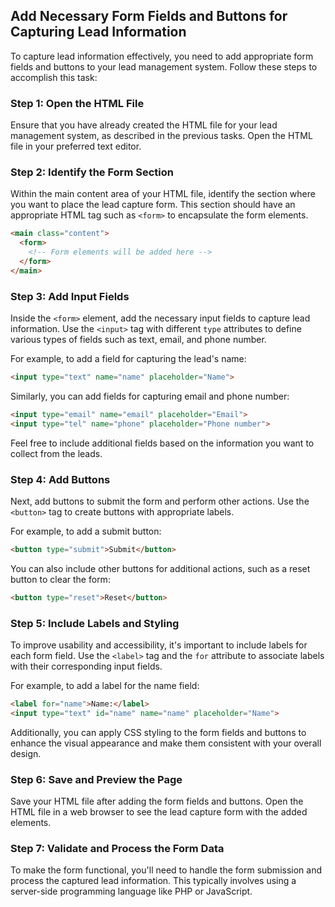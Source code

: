 

## Add Necessary Form Fields and Buttons for Capturing Lead Information

To capture lead information effectively, you need to add appropriate form fields and buttons to your lead management system. Follow these steps to accomplish this task:

### Step 1: Open the HTML File

Ensure that you have already created the HTML file for your lead management system, as described in the previous tasks. Open the HTML file in your preferred text editor.

### Step 2: Identify the Form Section

Within the main content area of your HTML file, identify the section where you want to place the lead capture form. This section should have an appropriate HTML tag such as `<form>` to encapsulate the form elements.

```html
<main class="content">
  <form>
    <!-- Form elements will be added here -->
  </form>
</main>
```

### Step 3: Add Input Fields

Inside the `<form>` element, add the necessary input fields to capture lead information. Use the `<input>` tag with different `type` attributes to define various types of fields such as text, email, and phone number.

For example, to add a field for capturing the lead's name:

```html
<input type="text" name="name" placeholder="Name">
```

Similarly, you can add fields for capturing email and phone number:

```html
<input type="email" name="email" placeholder="Email">
<input type="tel" name="phone" placeholder="Phone number">
```

Feel free to include additional fields based on the information you want to collect from the leads.

### Step 4: Add Buttons

Next, add buttons to submit the form and perform other actions. Use the `<button>` tag to create buttons with appropriate labels.

For example, to add a submit button:

```html
<button type="submit">Submit</button>
```

You can also include other buttons for additional actions, such as a reset button to clear the form:

```html
<button type="reset">Reset</button>
```

### Step 5: Include Labels and Styling

To improve usability and accessibility, it's important to include labels for each form field. Use the `<label>` tag and the `for` attribute to associate labels with their corresponding input fields.

For example, to add a label for the name field:

```html
<label for="name">Name:</label>
<input type="text" id="name" name="name" placeholder="Name">
```

Additionally, you can apply CSS styling to the form fields and buttons to enhance the visual appearance and make them consistent with your overall design.

### Step 6: Save and Preview the Page

Save your HTML file after adding the form fields and buttons. Open the HTML file in a web browser to see the lead capture form with the added elements.

### Step 7: Validate and Process the Form Data

To make the form functional, you'll need to handle the form submission and process the captured lead information. This typically involves using a server-side programming language like PHP or JavaScript.
